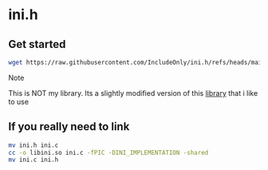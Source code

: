 # ini.h

## Get started

```bash
wget https://raw.githubusercontent.com/IncludeOnly/ini.h/refs/heads/main/ini.h
```

> [!NOTE]
> This is NOT my library. Its a slightly modified version of this [library](https://github.com/benhoyt/inih)
> that i like to use

## If you really need to link

```bash
mv ini.h ini.c
cc -o libini.so ini.c -fPIC -DINI_IMPLEMENTATION -shared
mv ini.c ini.h
```
